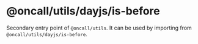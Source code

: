 # @oncall/utils/dayjs/is-before

Secondary entry point of `@oncall/utils`. It can be used by importing from `@oncall/utils/dayjs/is-before`.
